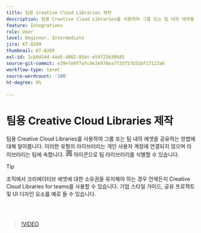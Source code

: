 ```yaml
---
title: 팀용 Creative Cloud Libraries 제작
description: 팀용 Creative Cloud Libraries를 사용하여 그룹 또는 팀 내의 에셋을 공유하는 방법에 대해 알아봅니다
feature: Integrations
role: User
level: Beginner, Intermediate
jira: KT-8209
thumbnail: KT-8209
exl-id: 1cb0d14d-4aa5-4002-85dc-e54f25b39945
source-git-commit: e39efe0f7afc4e3e970ea7f2df57b51bf17123a6
workflow-type: tm+mt
source-wordcount: '100'
ht-degree: 0%

---
```


# 팀용 Creative Cloud Libraries 제작

팀용 Creative Cloud Libraries를 사용하여 그룹 또는 팀 내의 에셋을 공유하는 방법에 대해 알아봅니다. 이러한 유형의 라이브러리는 개인 사용자 계정에 연결되지 않으며 라이브러리는 팀에 속합니다. ![이미지 빌드](assets/Smock_Building_18_N.png) 아이콘으로 팀 라이브러리를 식별할 수 있습니다.

>[!TIP]
>
>조직에서 크리에이티브 에셋에 대한 소유권을 유지해야 하는 경우 언제든지 Creative Cloud Libraries for teams를 사용할 수 있습니다. 기업 스타일 가이드, 공유 프로젝트 및 UI 디자인 요소를 예로 들 수 있습니다.

<br> 

>[!VIDEO](https://video.tv.adobe.com/v/3410399?hidetitle=true&captions=kor)
